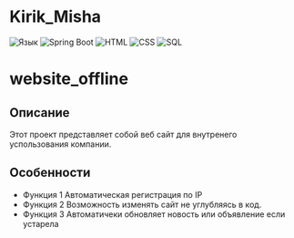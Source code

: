 # Kirik_Misha
![Язык](https://img.shields.io/badge/язык-Java-red)
![Spring Boot](https://img.shields.io/badge/Spring%20Boot-основной%20язык-green)
![HTML](https://img.shields.io/badge/HTML-orange)
![CSS](https://img.shields.io/badge/CSS-blue)
![SQL](https://img.shields.io/badge/SQL-lightgrey)

# website_offline

## Описание
Этот проект представляет собой веб сайт для внутренего успользования компании.

## Особенности
- Функция 1 Автоматическая регистрация по IP
- Функция 2 Возможность изменять сайт не углубляясь в код.
- Функция 3 Автоматичеки обновляет новость или объявление если устарела 
